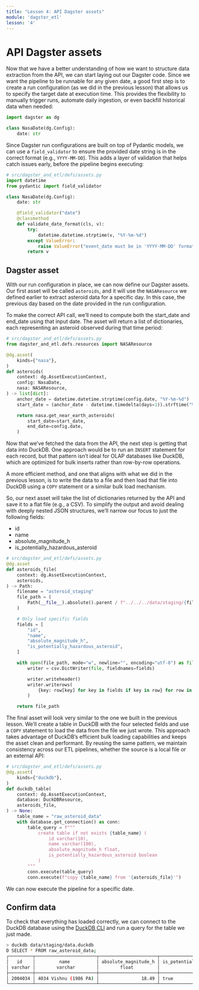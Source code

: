 ```yaml
---
title: "Lesson 4: API Dagster assets"
module: 'dagster_etl'
lesson: '4'
---
```


# API Dagster assets

Now that we have a better understanding of how we want to structure data extraction from the API, we can start laying out our Dagster code. Since we want the pipeline to be runnable for any given date, a good first step is to create a run configuration (as we did in the previous lesson) that allows us to specify the target date at execution time. This provides the flexibility to manually trigger runs, automate daily ingestion, or even backfill historical data when needed:

```python
import dagster as dg

class NasaDate(dg.Config):
    date: str
```

Since Dagster run configurations are built on top of Pydantic models, we can use a `field_validator` to ensure the provided date string is in the correct format (e.g., `YYYY-MM-DD`). This adds a layer of validation that helps catch issues early, before the pipeline begins executing:


```python
# src/dagster_and_etl/defs/assets.py
import datetime
from pydantic import field_validator

class NasaDate(dg.Config):
    date: str

    @field_validator("date")
    @classmethod
    def validate_date_format(cls, v):
        try:
            datetime.datetime.strptime(v, "%Y-%m-%d")
        except ValueError:
            raise ValueError("event_date must be in 'YYYY-MM-DD' format")
        return v
```

## Dagster asset

With our run configuration in place, we can now define our Dagster assets. Our first asset will be called `asteroids`, and it will use the `NASAResource` we defined earlier to extract asteroid data for a specific day. In this case, the previous day based on the date provided in the run configuration.

To make the correct API call, we’ll need to compute both the start_date and end_date using that input date. The asset will return a list of dictionaries, each representing an asteroid observed during that time period:

```python {% obfuscated="true" %}
# src/dagster_and_etl/defs/assets.py
from dagster_and_etl.defs.resources import NASAResource

@dg.asset(
    kinds={"nasa"},
)
def asteroids(
    context: dg.AssetExecutionContext,
    config: NasaDate,
    nasa: NASAResource,
) -> list[dict]:
    anchor_date = datetime.datetime.strptime(config.date, "%Y-%m-%d")
    start_date = (anchor_date - datetime.timedelta(days=1)).strftime("%Y-%m-%d")

    return nasa.get_near_earth_asteroids(
        start_date=start_date,
        end_date=config.date,
    )
```

Now that we’ve fetched the data from the API, the next step is getting that data into DuckDB. One approach would be to run an `INSERT` statement for each record, but that pattern isn’t ideal for OLAP databases like DuckDB, which are optimized for bulk inserts rather than row-by-row operations.

A more efficient method, and one that aligns with what we did in the previous lesson, is to write the data to a file and then load that file into DuckDB using a `COPY` statement or a similar bulk load mechanism.

So, our next asset will take the list of dictionaries returned by the API and save it to a flat file (e.g., a CSV). To simplify the output and avoid dealing with deeply nested JSON structures, we’ll narrow our focus to just the following fields:

- id
- name
- absolute_magnitude_h
- is_potentially_hazardous_asteroid

```python {% obfuscated="true" %}
# src/dagster_and_etl/defs/assets.py
@dg.asset
def asteroids_file(
    context: dg.AssetExecutionContext,
    asteroids,
) -> Path:
    filename = "asteroid_staging"
    file_path = (
        Path(__file__).absolute().parent / f"../../../data/staging/{filename}.csv"
    )

    # Only load specific fields
    fields = [
        "id",
        "name",
        "absolute_magnitude_h",
        "is_potentially_hazardous_asteroid",
    ]

    with open(file_path, mode="w", newline="", encoding="utf-8") as file:
        writer = csv.DictWriter(file, fieldnames=fields)

        writer.writeheader()
        writer.writerows(
            {key: row[key] for key in fields if key in row} for row in asteroids
        )

    return file_path
```

The final asset will look very similar to the one we built in the previous lesson. We’ll create a table in DuckDB with the four selected fields and use a `COPY` statement to load the data from the file we just wrote. This approach takes advantage of DuckDB’s efficient bulk loading capabilities and keeps the asset clean and performant. By reusing the same pattern, we maintain consistency across our ETL pipelines, whether the source is a local file or an external API:

```python
# src/dagster_and_etl/defs/assets.py
@dg.asset(
    kinds={"duckdb"},
)
def duckdb_table(
    context: dg.AssetExecutionContext,
    database: DuckDBResource,
    asteroids_file,
) -> None:
    table_name = "raw_asteroid_data"
    with database.get_connection() as conn:
        table_query = f"""
            create table if not exists {table_name} (
                id varchar(10),
                name varchar(100),
                absolute_magnitude_h float,
                is_potentially_hazardous_asteroid boolean
            ) 
        """
        conn.execute(table_query)
        conn.execute(f"copy {table_name} from '{asteroids_file}'")
```

We can now execute the pipeline for a specific date.

## Confirm data

To check that everything has loaded correctly, we can connect to the DuckDB database using the [DuckDB CLI](https://duckdb.org/docs/stable/clients/cli/overview.html) and run a query for the table we just made.

```bash
> duckdb data/staging/data.duckdb
D SELECT * FROM raw_asteroid_data;
┌─────────┬───────────────────────┬──────────────────────┬───────────────────────────────────┐
│   id    │         name          │ absolute_magnitude_h │ is_potentially_hazardous_asteroid │
│ varchar │        varchar        │        float         │              boolean              │
├─────────┼───────────────────────┼──────────────────────┼───────────────────────────────────┤
│ 2004034 │ 4034 Vishnu (1986 PA) │                18.49 │ true                              │
└─────────┴───────────────────────┴──────────────────────┴───────────────────────────────────┘
```